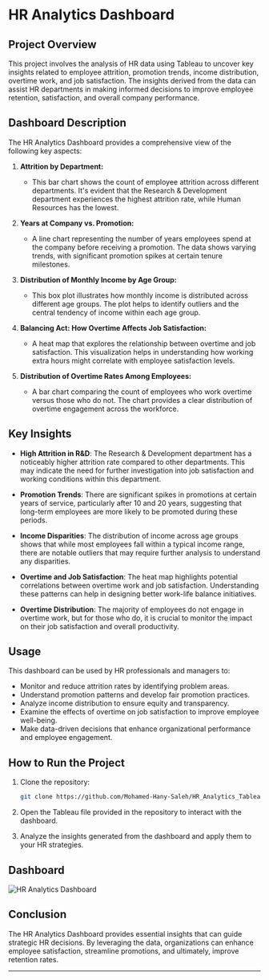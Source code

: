 
# HR Analytics Dashboard

## Project Overview

This project involves the analysis of HR data using Tableau to uncover key insights related to employee attrition, promotion trends, income distribution, overtime work, and job satisfaction. The insights derived from the data can assist HR departments in making informed decisions to improve employee retention, satisfaction, and overall company performance.

## Dashboard Description

The HR Analytics Dashboard provides a comprehensive view of the following key aspects:

1. **Attrition by Department:**
   - This bar chart shows the count of employee attrition across different departments. It's evident that the Research & Development department experiences the highest attrition rate, while Human Resources has the lowest.

2. **Years at Company vs. Promotion:**
   - A line chart representing the number of years employees spend at the company before receiving a promotion. The data shows varying trends, with significant promotion spikes at certain tenure milestones.

3. **Distribution of Monthly Income by Age Group:**
   - This box plot illustrates how monthly income is distributed across different age groups. The plot helps to identify outliers and the central tendency of income within each age group.

4. **Balancing Act: How Overtime Affects Job Satisfaction:**
   - A heat map that explores the relationship between overtime and job satisfaction. This visualization helps in understanding how working extra hours might correlate with employee satisfaction levels.

5. **Distribution of Overtime Rates Among Employees:**
   - A bar chart comparing the count of employees who work overtime versus those who do not. The chart provides a clear distribution of overtime engagement across the workforce.

## Key Insights

- **High Attrition in R&D**: The Research & Development department has a noticeably higher attrition rate compared to other departments. This may indicate the need for further investigation into job satisfaction and working conditions within this department.
  
- **Promotion Trends**: There are significant spikes in promotions at certain years of service, particularly after 10 and 20 years, suggesting that long-term employees are more likely to be promoted during these periods.

- **Income Disparities**: The distribution of income across age groups shows that while most employees fall within a typical income range, there are notable outliers that may require further analysis to understand any disparities.

- **Overtime and Job Satisfaction**: The heat map highlights potential correlations between overtime work and job satisfaction. Understanding these patterns can help in designing better work-life balance initiatives.

- **Overtime Distribution**: The majority of employees do not engage in overtime work, but for those who do, it is crucial to monitor the impact on their job satisfaction and overall productivity.

## Usage

This dashboard can be used by HR professionals and managers to:

- Monitor and reduce attrition rates by identifying problem areas.
- Understand promotion patterns and develop fair promotion practices.
- Analyze income distribution to ensure equity and transparency.
- Examine the effects of overtime on job satisfaction to improve employee well-being.
- Make data-driven decisions that enhance organizational performance and employee engagement.

## How to Run the Project

1. Clone the repository:
   ```bash
   git clone https://github.com/Mohamed-Hany-Saleh/HR_Analytics_Tableau.git
   ```

2. Open the Tableau file provided in the repository to interact with the dashboard.

3. Analyze the insights generated from the dashboard and apply them to your HR strategies.

## Dashboard

![HR Analytics Dashboard](https://github.com/user-attachments/assets/5c14ec69-42e9-4567-b42d-f682973efd39)

## Conclusion

The HR Analytics Dashboard provides essential insights that can guide strategic HR decisions. By leveraging the data, organizations can enhance employee satisfaction, streamline promotions, and ultimately, improve retention rates.

--------------------------------------------------------------------------------------------------------------------------------------
